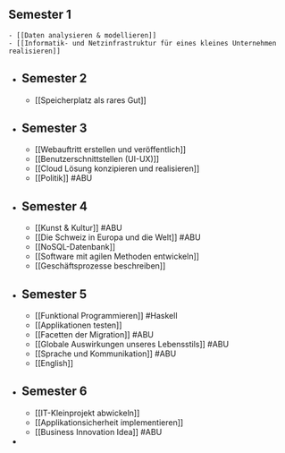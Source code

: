 ## Semester 1
	- [[Daten analysieren & modellieren]]
	- [[Informatik- und Netzinfrastruktur für eines kleines Unternehmen realisieren]]
- ## Semester 2
	- [[Speicherplatz als rares Gut]]
- ## Semester 3
	- [[Webauftritt erstellen und veröffentlich]]
	- [[Benutzerschnittstellen (UI-UX)]]
	- [[Cloud Lösung konzipieren und realisieren]]
	- [[Politik]] #ABU
- ## Semester 4
	- [[Kunst & Kultur]] #ABU
	- [[Die Schweiz in Europa und die Welt]] #ABU
	- [[NoSQL-Datenbank]]
	- [[Software mit agilen Methoden entwickeln]]
	- [[Geschäftsprozesse beschreiben]]
- ## Semester 5
	- [[Funktional Programmieren]] #Haskell
	- [[Applikationen testen]]
	- [[Facetten der Migration]] #ABU
	- [[Globale Auswirkungen unseres Lebensstils]] #ABU
	- [[Sprache und Kommunikation]] #ABU
	- [[English]]
- ## Semester 6
	- [[IT-Kleinprojekt abwickeln]]
	- [[Applikationsicherheit implementieren]]
	- [[Business Innovation Idea]] #ABU
-